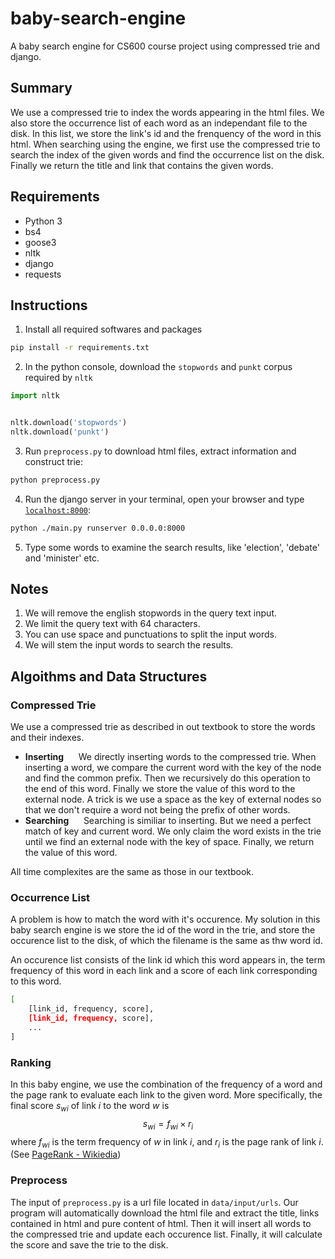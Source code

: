 # baby-search-engine
A baby search engine for CS600 course project using compressed trie and django.

## Summary
We use a compressed trie to index the words appearing in the html files. We also store the occurrence list of each word as an independant file to the disk. In this list, we store the link's id and the frenquency of the word in this html. When searching using the engine, we first use the compressed trie to search the index of the given words and find the occurrence list on the disk. Finally we return the title and link that contains the given words.

## Requirements
- Python 3
- bs4
- goose3
- nltk
- django
- requests

## Instructions
1. Install all required softwares and packages
```bash
pip install -r requirements.txt
```
2. In the python console, download the `stopwords` and `punkt` corpus required by `nltk`
```python
import nltk


nltk.download('stopwords')
nltk.download('punkt')
```
3. Run `preprocess.py` to download html files, extract information and construct trie:
```bash
python preprocess.py
```
4. Run the django server in your terminal, open your browser and type [`localhost:8000`](http://localhost:8000):
```bash
python ./main.py runserver 0.0.0.0:8000
```
5. Type some words to examine the search results, like 'election', 'debate' and 'minister' etc.

## Notes
1. We will remove the english stopwords in the query text input.
2. We limit the query text with 64 characters.
3. You can use space and punctuations to split the input words.
4. We will stem the input words to search the results.

## Algoithms and Data Structures

### Compressed Trie
We use a compressed trie as described in out textbook to store the words and their indexes.
- **Inserting** &nbsp;&nbsp;&nbsp;&nbsp; We directly inserting words to the compressed trie. When inserting a word, we compare the current word with the key of the node and find the common prefix. Then we recursively do this operation to the end of this word. Finally we store the value of this word to the external node. A trick is we use a space as the key of external nodes so that we don't require a word not being the prefix of other words.
- **Searching** &nbsp;&nbsp;&nbsp;&nbsp; Searching is similiar to inserting. But we need a perfect match of key and current word. We only claim the word exists in the trie until we find an external node with the key of space. Finally, we return the value of this word.

All time complexites are the same as those in our textbook.

### Occurrence List
A problem is how to match the word with it's occurence. My solution in this baby search engine is we store the id of the word in the trie, and store the occurence list to the disk, of which the filename is the same as thw word id.

An occurence list consists of the link id which this word appears in, the term frequency of this word in each link and a score of each link corresponding to this word.
```bash
[
    [link_id, frequency, score],
    [link_id, frequency, score],
    ...
]
```

### Ranking
In this baby engine, we use the combination of the frequency of a word and the page rank to evaluate each link to the given word. More specifically, the final score $s_{wi}$ of link $i$ to the word $w$ is
$$ s_{wi} = f_{wi} \times r_i $$
where $f_{wi}$ is the term frequency of $w$ in link $i$, and $r_i$ is the page rank of link $i$. (See [PageRank - Wikiedia](https://en.wikipedia.org/wiki/PageRank))

### Preprocess
The input of `preprocess.py` is a url file located in `data/input/urls`. Our program will automatically download the html file and extract the title, links contained in html and pure content of html. Then it will insert all words to the compressed trie and update each occurence list. Finally, it will calculate the score and save the trie to the disk.
